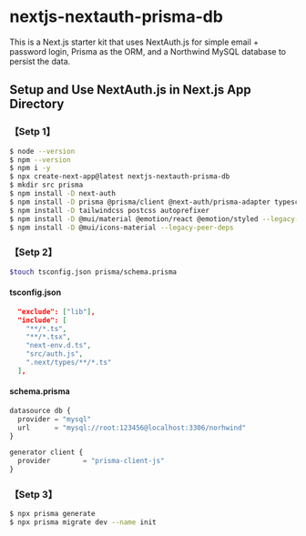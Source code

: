 # nextjs-nextauth-prisma-db
This is a Next.js starter kit that uses NextAuth.js for simple email + password login, Prisma as the ORM, and a Northwind MySQL database to persist the data.

## Setup and Use NextAuth.js in Next.js App Directory

### 【Setp 1】
```bash
$ node --version
$ npm --version
$ npm i -y
$ npx create-next-app@latest nextjs-nextauth-prisma-db
$ mkdir src prisma
$ npm install -D next-auth
$ npm install -D prisma @prisma/client @next-auth/prisma-adapter typescript @types/node
$ npm install -D tailwindcss postcss autoprefixer
$ npm install -D @mui/material @emotion/react @emotion/styled --legacy-peer-deps
$ npm install -D @mui/icons-material --legacy-peer-deps
```

### 【Setp 2】
```bash
$touch tsconfig.json prisma/schema.prisma
```
#### tsconfig.json

```json
  "exclude": ["lib"],
  "include": [
    "**/*.ts",
    "**/*.tsx",
    "next-env.d.ts",
    "src/auth.js",
    ".next/types/**/*.ts"
  ],
```

#### schema.prisma

```js
datasource db {
  provider = "mysql"
  url      = "mysql://root:123456@localhost:3306/norhwind"
}

generator client {
  provider        = "prisma-client-js"
}
```

### 【Setp 3】

```bash
$ npx prisma generate
$ npx prisma migrate dev --name init
```
